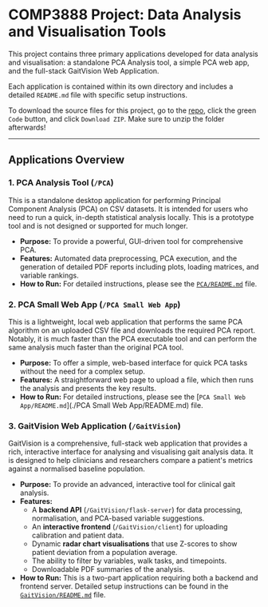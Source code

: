 # COMP3888 Project: Data Analysis and Visualisation Tools

This project contains three primary applications developed for data analysis and visualisation: a standalone PCA Analysis tool, a simple PCA web app, and the full-stack GaitVision Web Application.

Each application is contained within its own directory and includes a detailed `README.md` file with specific setup instructions.

To download the source files for this project, go to the [repo](https://github.com/pangwuu/GaitVision), click the green `Code` button, and click `Download ZIP`. Make sure to unzip the folder afterwards!

---

## Applications Overview

### 1. PCA Analysis Tool (`/PCA`)

This is a standalone desktop application for performing Principal Component Analysis (PCA) on CSV datasets. It is intended for users who need to run a quick, in-depth statistical analysis locally. This is a prototype tool and is not designed or supported for much longer.

*   **Purpose:** To provide a powerful, GUI-driven tool for comprehensive PCA.
*   **Features:** Automated data preprocessing, PCA execution, and the generation of detailed PDF reports including plots, loading matrices, and variable rankings.
*   **How to Run:** For detailed instructions, please see the [`PCA/README.md`](./PCA/README.md) file.

### 2. PCA Small Web App (`/PCA Small Web App`)

This is a lightweight, local web application that performs the same PCA algorithm on an uploaded CSV file and downloads the required PCA report. Notably, it is much faster than the PCA executable tool and can perform the same analysis much faster than the original PCA tool.

*   **Purpose:** To offer a simple, web-based interface for quick PCA tasks without the need for a complex setup.
*   **Features:** A straightforward web page to upload a file, which then runs the analysis and presents the key results.
*   **How to Run:** For detailed instructions, please see the [`PCA Small Web App/README.md`](./PCA Small Web App/README.md) file.

### 3. GaitVision Web Application (`/GaitVision`)

GaitVision is a comprehensive, full-stack web application that provides a rich, interactive interface for analysing and visualising gait analysis data. It is designed to help clinicians and researchers compare a patient's metrics against a normalised baseline population.

*   **Purpose:** To provide an advanced, interactive tool for clinical gait analysis.
*   **Features:**
    *   A **backend API** (`/GaitVision/flask-server`) for data processing, normalisation, and PCA-based variable suggestions.
    *   An **interactive frontend** (`/GaitVision/client`) for uploading calibration and patient data.
    *   Dynamic **radar chart visualisations** that use Z-scores to show patient deviation from a population average.
    *   The ability to filter by variables, walk tasks, and timepoints.
    *   Downloadable PDF summaries of the analysis.
*   **How to Run:** This is a two-part application requiring both a backend and frontend server. Detailed setup instructions can be found in the [`GaitVision/README.md`](./GaitVision/README.md) file.
